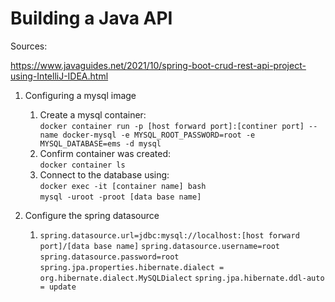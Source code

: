 # Building a Java API

Sources:

https://www.javaguides.net/2021/10/spring-boot-crud-rest-api-project-using-IntelliJ-IDEA.html

1. Configuring a mysql image   
   1. Create a mysql container:  
   `docker container run -p [host forward port]:[continer port] --name docker-mysql -e MYSQL_ROOT_PASSWORD=root -e MYSQL_DATABASE=ems -d mysql` 
   2. Confirm container was created:  
   `docker container ls`
   3. Connect to the database using:  
   `docker exec -it [container name] bash`  
   `mysql -uroot -proot [data base name]`


2. Configure the spring datasource
   1. `spring.datasource.url=jdbc:mysql://localhost:[host forward port]/[data base name]`
   `spring.datasource.username=root`  
   `spring.datasource.password=root`  
   `spring.jpa.properties.hibernate.dialect = org.hibernate.dialect.MySQLDialect`
   `spring.jpa.hibernate.ddl-auto = update`
